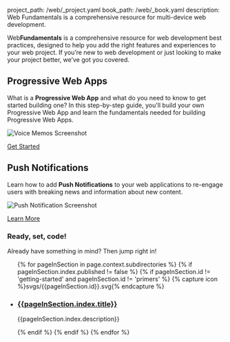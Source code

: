 project_path: /web/_project.yaml
book_path: /web/_book.yaml
description: Web Fundamentals is a comprehensive resource for multi-device web development.

Web<b>Fundamentals</b> is a comprehensive resource for web development
best practices, designed to help you add the right features
and experiences to your web project. If you’re new to web development
or just looking to make your project better, we’ve got you covered.

## Progressive Web Apps
What is a <b>Progressive Web App</b> and what do you need to know to get started building one? In this step-by-step guide, you'll build your own Progressive Web App and learn the fundamentals needed for building Progressive Web Apps.

![Voice Memos Screenshot](/web/fundamentals/imgs/vm-pwa.png)

[Get Started](/web/fundamentals/getting-started/your-first-progressive-web-app/)

## Push Notifications
Learn how to add <b>Push Notifications</b> to your web applications to re-engage users with breaking news and information about new content.

![Push Notification Screenshot](/web/fundamentals/imgs/notif-example.png)

[Learn More](/web/fundamentals/getting-started/push-notifications/)

### Ready, set, code!

Already have something in mind? Then jump right in!

<ul>
{% for pageInSection in page.context.subdirectories %}
{% if pageInSection.index.published != false %}
{% if pageInSection.id != 'getting-started' and pageInSection.id != 'primers' %}
{% capture icon %}svgs/{{pageInSection.id}}.svg{% endcapture %}
  <li>
    <!-- Icon: {% include {{icon}} %} -->
    <h3>
      <a href="{{pageInSection.index.canonical_url }}">
      {{pageInSection.index.title}}
      </a>
    </h3>
    <p>{{pageInSection.index.description}}</p>
  </li>
{% endif %}
{% endif %}
{% endfor %}
</ul>

